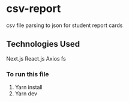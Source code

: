 # csv-report
csv file parsing to json for student report cards

## Technologies Used
Next.js
React.js
Axios
fs


### To run this file

1. Yarn install
2. Yarn dev

